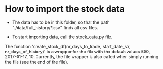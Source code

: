 How to import the stock data
===

- The data has to be in this folder, so that the path "./data/full_history/*.csv" finds all csv files.

- To start importing data, call the stock_data.py file. 

The function 'create_stock_df(nr_days_to_trade, start_date_str, nr_days_of_history)' is a wrapper for the file with the default values 500, 2017-01-17, 10. Currently, the file wrapper is also called when simply running the file (see the end of the file).

